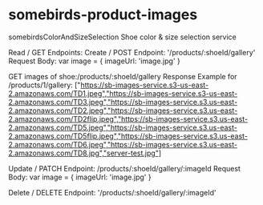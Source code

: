 # somebirds-product-images
somebirdsColorAndSizeSelection
Shoe color & size selection service



Read / GET
Endpoints:
Create / POST
Endpoint: '/products/:shoeId/gallery'
Request Body:
	var image =  {
			    imageUrl: 'image.jpg'
			  }

GET images of shoe:/products/:shoeId/gallery
Response Example for /products/1/gallery:
["https://sb-images-service.s3-us-east-2.amazonaws.com/TD1.jpeg","https://sb-images-service.s3-us-east-2.amazonaws.com/TD3.jpeg","https://sb-images-service.s3.us-east-2.amazonaws.com/TD2.jpeg","https://sb-images-service.s3.us-east-2.amazonaws.com/TD2flip.jpeg","https://sb-images-service.s3.us-east-2.amazonaws.com/TD5.jpeg","https://sb-images-service.s3.us-east-2.amazonaws.com/TD5flip.jpeg","https://sb-images-service.s3.us-east-2.amazonaws.com/TD6.jpeg","https://sb-images-service.s3.us-east-2.amazonaws.com/TD8.jpg","server-test.jpg"]

Update / PATCH
Endpoint: /products/:shoeId/gallery/:imageId
Request Body:
	var image =  {
			    imageUrl: 'image.jpg'
			  }

Delete / DELETE
Endpoint: '/products/:shoeId/gallery/:imageId'
